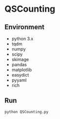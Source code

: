 # QSCounting

## Environment
- python 3.x
- tqdm
- numpy 
- scipy
- skimage
- pandas
- matplotlib
- easydict
- pyyaml
- rich

## Run
```python
python QSCounting.py
```
